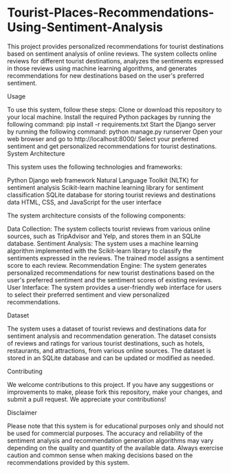 # Tourist-Places-Recommendations-Using-Sentiment-Analysis

This project provides personalized recommendations for tourist destinations based on sentiment analysis of online reviews. The system collects online reviews for different tourist destinations, analyzes the sentiments expressed in those reviews using machine learning algorithms, and generates recommendations for new destinations based on the user's preferred sentiment.

Usage

To use this system, follow these steps:
Clone or download this repository to your local machine.
Install the required Python packages by running the following command: pip install -r requirements.txt
Start the Django server by running the following command: python manage.py runserver
Open your web browser and go to http://localhost:8000/
Select your preferred sentiment and get personalized recommendations for tourist destinations.
System Architecture

This system uses the following technologies and frameworks:

Python
Django web framework
Natural Language Toolkit (NLTK) for sentiment analysis
Scikit-learn machine learning library for sentiment classification
SQLite database for storing tourist reviews and destinations data
HTML, CSS, and JavaScript for the user interface

The system architecture consists of the following components:

Data Collection: The system collects tourist reviews from various online sources, such as TripAdvisor and Yelp, and stores them in an SQLite database.
Sentiment Analysis: The system uses a machine learning algorithm implemented with the Scikit-learn library to classify the sentiments expressed in the reviews. The trained model assigns a sentiment score to each review.
Recommendation Engine: The system generates personalized recommendations for new tourist destinations based on the user's preferred sentiment and the sentiment scores of existing reviews.
User Interface: The system provides a user-friendly web interface for users to select their preferred sentiment and view personalized recommendations.

Dataset

The system uses a dataset of tourist reviews and destinations data for sentiment analysis and recommendation generation. The dataset consists of reviews and ratings for various tourist destinations, such as hotels, restaurants, and attractions, from various online sources. The dataset is stored in an SQLite database and can be updated or modified as needed.

Contributing

We welcome contributions to this project. If you have any suggestions or improvements to make, please fork this repository, make your changes, and submit a pull request. We appreciate your contributions!

Disclaimer

Please note that this system is for educational purposes only and should not be used for commercial purposes. The accuracy and reliability of the sentiment analysis and recommendation generation algorithms may vary depending on the quality and quantity of the available data. Always exercise caution and common sense when making decisions based on the recommendations provided by this system.
